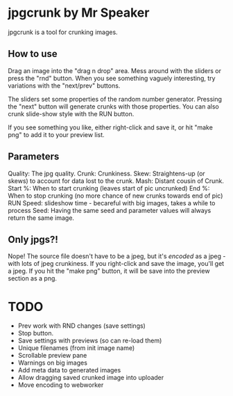 # jpgcrunk by Mr Speaker

jpgcrunk is a tool for crunking images. 

## How to use

Drag an image into the "drag n drop" area. Mess around with the sliders or press the "rnd" button. When you see something vaguely interesting, try variations with the "next/prev" buttons.

The sliders set some properties of the random number generator. Pressing the "next" button will generate crunks with those properties. You can also crunk slide-show style with the RUN button.

If you see something you like, either right-click and save it, or hit "make png" to add it to your preview list.

## Parameters

Quality: The jpg quality.
Crunk: Crunkiness.
Skew: Straightens-up (or skews) to account for data lost to the crunk.
Mash: Distant cousin of Crunk.
Start %: When to start crunking (leaves start of pic uncrunked)
End %: When to stop crunking (no more chance of new crunks towards end of pic)
RUN Speed: slideshow time - becareful with big images, takes a while to process
Seed: Having the same seed and parameter values will always return the same image.

## Only jpgs?! 

Nope! The source file doesn't have to be a jpeg, but it's *encoded* as a jpeg - with lots of jpeg crunkiness. If you right-click and save the image, you'll get a jpeg. If you hit the "make png" button, it will be save into the preview section as a png.

# TODO

* Prev work with RND changes (save settings)
* Stop button.
* Save settings with previews (so can re-load them)
* Unique filenames (from init image name)
* Scrollable preview pane
* Warnings on big images
* Add meta data to generated images
* Allow dragging saved crunked image into uploader
* Move encoding to webworker